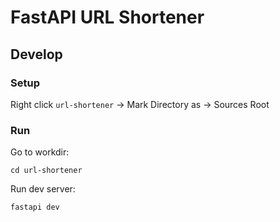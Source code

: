 # FastAPI URL Shortener

## Develop

### Setup

Right click `url-shortener` -> Mark Directory as -> Sources Root

### Run

Go to workdir:
```shell
cd url-shortener
```

Run dev server:
```shell
fastapi dev
```
